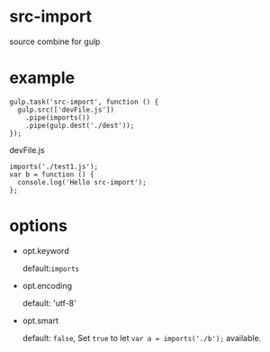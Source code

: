 # src-import
source combine for gulp

# example
```
gulp.task('src-import', function () {
  gulp.src(['devFile.js'])
    .pipe(imports())
    .pipe(gulp.dest('./dest'));
});
```

devFile.js
```
imports('./test1.js');
var b = function () {
  console.log('Hello src-import');
};
```

# options

- opt.keyword

  default:`imports`

- opt.encoding
  
  default: 'utf-8'

- opt.smart

  default: `false`, Set `true` to let `var a = imports('./b');` available.
